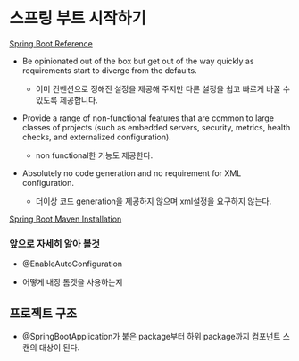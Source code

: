 
# 스프링 부트 시작하기

[Spring Boot Reference](https://docs.spring.io/spring-boot/docs/2.0.3.RELEASE/reference/htmlsingle/#getting-started-introducing-spring-boot)

+ Be opinionated out of the box but get out of the way quickly as requirements start to diverge from the defaults.
  - 이미 컨벤션으로 정해진 설정을 제공해 주지만 다른 설정을 쉽고 빠르게 바꿀 수 있도록 제공합니다.

+ Provide a range of non-functional features that are common to large classes of projects (such as embedded servers, security, metrics, health checks, and externalized configuration).
   - non functional한 기능도 제공한다.
+ Absolutely no code generation and no requirement for XML configuration.
  - 더이상 코드 generation을 제공하지 않으며 xml설정을 요구하지 않는다.

[Spring Boot Maven Installation](https://docs.spring.io/spring-boot/docs/2.0.3.RELEASE/reference/htmlsingle/#getting-started-maven-installation)

### 앞으로 자세히 알아 볼것

+ @EnableAutoConfiguration

+ 어떻게 내장 톰캣을 사용하는지

## 프로젝트 구조

+ @SpringBootApplication가 붙은 package부터 하위 package까지 컴포넌트 스캔의 대상이 된다.
